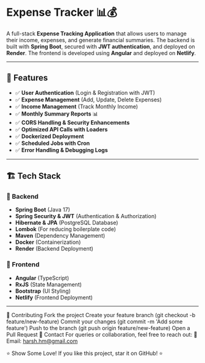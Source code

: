 # Expense Tracker 📊💰

A full-stack **Expense Tracking Application** that allows users to manage their income, expenses, and generate financial summaries. The backend is built with **Spring Boot**, secured with **JWT authentication**, and deployed on **Render**. The frontend is developed using **Angular** and deployed on **Netlify**.

---

## 🚀 Features

- ✅ **User Authentication** (Login & Registration with JWT)
- ✅ **Expense Management** (Add, Update, Delete Expenses)
- ✅ **Income Management** (Track Monthly Income)
- ✅ **Monthly Summary Reports** 📊
- ✅ **CORS Handling & Security Enhancements**
- ✅ **Optimized API Calls with Loaders**
- ✅ **Dockerized Deployment**
- ✅ **Scheduled Jobs with Cron**
- ✅ **Error Handling & Debugging Logs**

---

## 🏗️ Tech Stack

### 🔹 Backend
- **Spring Boot** (Java 17)
- **Spring Security & JWT** (Authentication & Authorization)
- **Hibernate & JPA** (PostgreSQL Database)
- **Lombok** (For reducing boilerplate code)
- **Maven** (Dependency Management)
- **Docker** (Containerization)
- **Render** (Backend Deployment)

### 🔹 Frontend
- **Angular** (TypeScript)
- **RxJS** (State Management)
- **Bootstrap** (UI Styling)
- **Netlify** (Frontend Deployment)

---
🤝 Contributing
Fork the project
Create your feature branch (git checkout -b feature/new-feature)
Commit your changes (git commit -m 'Add some feature')
Push to the branch (git push origin feature/new-feature)
Open a Pull Request
📧 Contact
For queries or collaboration, feel free to reach out:
📩 Email: harsh.hm@gmail.com

⭐ Show Some Love!
If you like this project, star it on GitHub! ⭐
